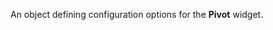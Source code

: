 
<!--shortDescription-->
An object defining configuration options for the **Pivot** widget.
<!--/shortDescription-->

<!--fullDescription-->

<!--/fullDescription-->